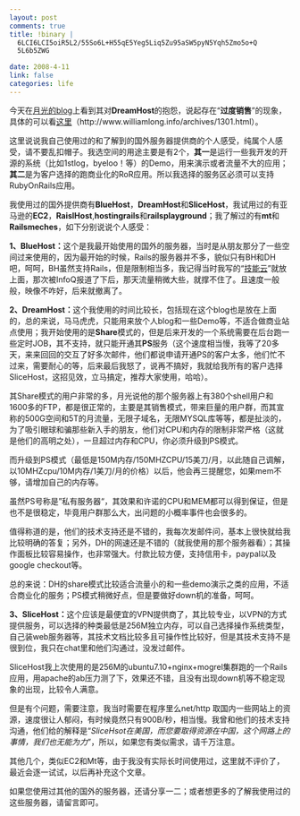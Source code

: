 ```yaml
--- 
layout: post
comments: true
title: !binary |
  6LCI6LCI5oiR5L2/55So6L+H55qE5Yeg5Liq5Zu95aSW5pyN5Yqh5Zmo5o+Q
  5L6b5ZWG

date: 2008-4-11
link: false
categories: life
---
```

<p>今天在<a href="http://www.williamlong.info/archives/1301.html">月光的blog</a>上看到其对<strong>DreamHost</strong>的抱怨，说起存在&ldquo;<strong>过度销售</strong>&rdquo;的现象，具体的可以看<a href="http://www.williamlong.info/archives/1301.html">这里</a>（http://www.williamlong.info/archives/1301.html）。</p>
<p>这里说说我自己使用过的和了解到的国外服务器提供商的个人感受，纯属个人感受，请不要乱扣帽子。我选空间的用途主要是有2个，<strong>其一</strong>是运行一些我开发的开源的系统（比如1stlog，byeloo！等）的Demo，用来演示或者流量不大的应用；<strong>其二</strong>是为客户选择的跑商业化的RoR应用。所以我选择的服务区必须可以支持RubyOnRails应用。</p>
<p>我使用过的国外提供商有<strong>BlueHost</strong>，<strong>DreamHost</strong>和<strong>SliceHost</strong>，我试用过的有亚马逊的<strong>EC2</strong>，<strong>RaislHost</strong>,<strong>hostingrails</strong>和<strong>railsplayground</strong>；我了解过的有<strong>mt</strong>和<strong>Railsmeches</strong>，如下分别说说个人感受：</p>
<p><strong>1、BlueHost：</strong>这个是我最开始使用的国外的服务器，当时是从朋友那分了一些空间过来使用的，因为最开始的时候，Rails的服务器并不多，貌似只有BH和DH吧，呵呵，BH虽然支持Rails，但是限制相当多，我记得当时我写的&ldquo;<a href="http://www.itechtag.com/">技能云</a>&rdquo;就放上面，那次被InfoQ报道了下后，那天流量稍微大些，就撑不住了。且速度一般般，映像不咋好，后来就撤离了。</p>
<p dragover="true"><strong>2、DreamHost：</strong>这个我使用的时间比较长，包括现在这个blog也是放在上面的，总的来说，马马虎虎，只能用来放个人blog和一些Demo等，不适合做商业站点使用；我开始使用的是<strong>Share</strong>模式的，但是后来开发的一个系统需要在后台跑一些定时JOB，其不支持，就只能开通其<strong>PS</strong>服务（这个速度相当慢，我等了20多天，来来回回的交互了好多次邮件，他们都说申请开通PS的客户太多，他们忙不过来，需要耐心的等，后来最后我怒了，说再不搞好，我就给我所有的客户选择SliceHost，这招见效，立马搞定，推荐大家使用，哈哈）。</p>
<p>其Share模式的用户非常的多，月光说他的那个服务器上有380个shell用户和1600多的FTP，都是很正常的，主要是其销售模式，带来巨量的用户群，而其宣称的500G空间和5T的月流量，无限子域名，无限MYSQL库等等，都是扯淡的，为了吸引眼球和骗那些新入手的朋友，他们对CPU和内存的限制非常严格（这就是他们的高明之处），一旦超过内存和CPU，你必须升级到PS模式。</p>
<p>而升级到PS模式（最低是150M内存/150MHZCPU/15美刀/月，以此随自己调解，以10MHZcpu/10M内存/1美刀/月的价格）以后，他会再三提醒您，如果mem不够，请增加自己的内存等。</p>
<p>虽然PS号称是&rdquo;私有服务器&ldquo;，其效果和许诺的CPU和MEM都可以得到保证，但是也不是很稳定，毕竟用户群那么大，出问题的小概率事件也会很多的。</p>
<p>值得称道的是，他们的技术支持还是不错的，我每次发邮件问，基本上很快就给我比较明确的答复；另外，DH的网速还是不错的（就我使用的那个服务器看）；其操作面板比较容易操作，也非常强大。付款比较方便，支持信用卡，paypal以及google checkout等。</p>
<p>总的来说：DH的share模式比较适合流量小的和一些demo演示之类的应用，不适合商业化的服务；PS模式稍微好点，但是要做好down机的准备，呵呵。</p>
<p><strong>3、SliceHost：</strong>这个应该是最便宜的VPN提供商了，其比较专业，以VPN的方式提供服务，可以选择的种类最低是256M独立内存，可以自己选择操作系统类型，自己装web服务器等，其技术文档比较多且可操作性比较好，但是其技术支持不是很到位，我只在chat里和他们沟通过，没发过邮件。</p>
<p>SliceHost我上次使用的是256M的ubuntu7.10+nginx+mogrel集群跑的一个Rails应用，用apache的ab压力测了下，效果还不错，且没有出现down机等不稳定现象的出现，比较令人满意。</p>
<p>但是有个问题，需要注意，我当时需要在程序里么net/http 取国内一些网站上的资源，速度很让人郁闷，有时候竟然只有900B/秒，相当慢。我曾和他们的技术支持沟通，他们给的解释是&ldquo;<em>SliceHsot在美国，而您要取得资源在中国，这个网路上的事情，我们也无能为力</em>&rdquo;，所以，如果您有类似需求，请千万注意。</p>
<p>其他几个，类似EC2和Mt等，由于我没有实际长时间使用过，这里就不评价了，最近会逐一试试，以后再补充这个文章。</p>
<p>如果您使用过其他的国外的服务器，还请分享一二；或者想更多的了解我使用过的这些服务器，请留言即可。</p>
